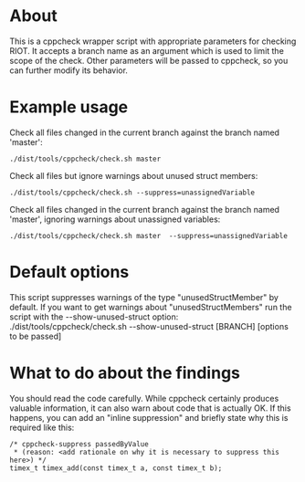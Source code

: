 # About

This is a cppcheck wrapper script with appropriate parameters for
checking RIOT.
It accepts a branch name as an argument which is used to limit the
scope of the check. Other parameters will be passed to cppcheck, so
you can further modify its behavior.

# Example usage

Check all files changed in the current branch against the branch named
'master':

    ./dist/tools/cppcheck/check.sh master

Check all files but ignore warnings about unused struct members:

    ./dist/tools/cppcheck/check.sh --suppress=unassignedVariable

Check all files changed in the current branch against the branch named
'master', ignoring warnings about unassigned variables:

    ./dist/tools/cppcheck/check.sh master  --suppress=unassignedVariable

# Default options

This script suppresses warnings of the type "unusedStructMember" by default. If
you want to get warnings about "unusedStructMembers" run the script with the
--show-unused-struct option:
    ./dist/tools/cppcheck/check.sh  --show-unused-struct [BRANCH] [options to be passed]

# What to do about the findings

You should read the code carefully. While cppcheck certainly produces
valuable information, it can also warn about code that is actually OK.
If this happens, you can add an "inline suppression" and briefly state
why this is required like this:

    /* cppcheck-suppress passedByValue
     * (reason: <add rationale on why it is necessary to suppress this here>) */
    timex_t timex_add(const timex_t a, const timex_t b);

